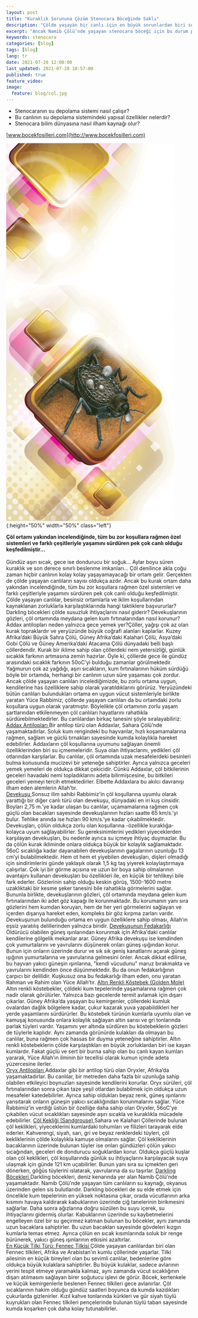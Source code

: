 ```yaml
---
layout: post
title: "Kuraklık Sorununa Çözüm Stenocara Böceğinde Saklı"
description: "Çölde yaşayan bir canlı için en büyük sorunlardan biri su ihtiyacını karşılamaktır."
excerpt: "Ancak Namib Çölü’nde yaşayan stenocara böceği için bu durum pek de sorun oluşturmaz."
keywords: stenocara
categories: [blog]
tags: [blog]
lang: tr
date: 2021-07-28 12:00:00
last_updated: 2021-07-28 18:57:00
published: true
feature_video: 
image:
  feature: blog/col.jpg
---
```


*   Stenocaranın su depolama sistemi nasıl çalışır?
*   Bu canlının su depolama sistemindeki yapısal özellikler nelerdir?
*   Stenocara bilim dünyasına nasıl ilham kaynağı olur?

[www.bocekfosilleri.com](http://www.bocekfosilleri.com)

![stenocara](/images/stenocara-1.png "stenocara"){:height="50%" width="50%" class="left"} 


<div>
<b><span>Çöl ortamı yakından incelendiğinde, tüm bu zor koşullara rağmen özel sistemleri ve farklı çeşitleriyle yaşamını sürdüren pek çok canlı olduğu keşfedilmiştir...</span></b></div>
<br>
<span>Gündüz aşırı sıcak, gece ise dondurucu bir soğuk… Aylar boyu süren kuraklık ve son derece sınırlı beslenme imkanları... Çöl denilince akla çoğu zaman hiçbir canlının kolay kolay yaşayamayacağı bir ortam gelir. Gerçekten de çölde yaşayan canlıların sayısı oldukça azdır. Ancak bu kurak ortam daha yakından incelendiğinde, tüm bu zor koşullara rağmen özel sistemleri ve farklı çeşitleriyle yaşamını sürdüren pek çok canlı olduğu keşfedilmiştir.</span><span> </span><span>Çölde yaşayan canlılar, besinsiz ortamlarla ve iklim koşullarından kaynaklanan zorluklarla karşılaştıklarında hangi taktiklere başvururlar?</span><span> </span><span>Darkling böcekleri çölde susuzluk ihtiyaçlarını nasıl giderir?</span><span> </span><span>Devekuşlarının gözleri, çöl ortamında meydana gelen kum fırtınalarından nasıl korunur?</span><span> </span><span>Addax antilopları neden yalnızca gece yemek yer?</span><span>Çöller, yağışı çok az olan kurak topraklardır ve yeryüzünde büyük coğrafi alanları kaplarlar. Kuzey Afrika’daki Büyük Sahra Çölü, Güney Afrika’daki Kalahari Çölü, Asya’daki Gobi Çölü ve Güney Amerika’daki Atacama Çölü dünyadaki belli başlı çöllerdendir. Kurak bir iklime sahip olan çöllerdeki nem yetersizliği, günlük sıcaklık farkının artmasına zemin hazırlar. Öyle ki, çöllerde gece ile gündüz arasındaki sıcaklık farkının 50oC’yi bulduğu zamanlar görülmektedir. Yağmurun çok az yağdığı, aşırı sıcakların, kum fırtınalarının hüküm sürdüğü böyle bir ortamda, herhangi bir canlının uzun süre yaşaması çok zordur. Ancak çölde yaşayan canlıları incelediğimizde, bu zorlu ortama uygun, kendilerine has özelliklere sahip olarak yaratıldıklarını görürüz. Yeryüzündeki bütün canlıları bulundukları ortama en uygun vücut sistemleriyle birlikte yaratan Yüce Rabbimiz, çöllerde yaşayan canlıları da bu ortamdaki zorlu koşullara uygun olarak yaratmıştır. Böylelikle çöl ortamının zorlu yaşam şartlarından etkilenmeyen çöl canlıları hayatlarını rahatlıkla sürdürebilmektedirler. Bu canlılardan birkaç tanesini şöyle sıralayabiliriz:</span><span> </span><span><u>Addax Antilopları </u></span><span>Bir antilop türü olan Addaxlar, Sahara Çölü’nde yaşamaktadırlar. Soluk kum rengindeki bu hayvanlar, hızlı koşamamalarına rağmen, sağlam ve güclü tırnakları sayesinde kumda kolaylıkla hareket edebilirler. Addaxların çöl koşullarına uyumunu sağlayan önemli özelliklerinden biri su içmemeleridir. Suya olan ihtiyaclarını, yedikleri çöl otlarından karşılarlar. Bu canlılar, çöl ortamında uzak mesafelerdeki besinleri bulma konusunda mucizevi bir yeteneğe sahiptirler. Ayrıca yalnızca geceleri yemek yemeleri de oldukça dikkat çekicidir. Cünkü Addaxlar, çöl bitkilerinin geceleri havadaki nemi topladıklarını adeta bilirmişcesine, bu bitkileri geceleri yemeyi tercih etmektedirler. Elbette Addaxlara bu akılcı davranışı ilham eden alemlerin Allah’tır.</span><span> </span><span><u><br>Devekuşu </u></span><span>Sonsuz ilim sahibi Rabbimiz’in çöl koşullarına uyumlu olarak yarattığı bir diğer canlı türü olan devekuşu, dünyadaki en iri kuş cinsidir. Boyları 2,75 m.’ye kadar ulaşan bu canlılar, uçamamalarına rağmen çok güçlü olan bacakları sayesinde devekuşlarının hızları saatte 65 km/s.’yi bulur. Tehlike anında ise hızları 90 km/s.’ye kadar çıkabilmektedir. Devekuşları, çölün oldukça zorlu olan koşullarına -özellikle kuraklığa- kolayca uyum sağlayabilirler. Su gereksinimlerini yedikleri yiyeceklerden karşılayan devekuşları, bu nedenle ayrıca su içmeye ihtiyaç duymazlar. Bu da çölün kurak ikliminde onlara oldukça büyük bir kolaylık sağlamaktadır.</span><span> </span><span>56oC sıcaklığa kadar dayanabilen devekuşlarının gagalarının uzunluğu 13 cm’yi bulabilmektedir. Hem ot hem et yiyebilen devekuşları, dişleri olmadığı için sindirimlerini günde yaklaşık olarak 1,5 kg taş yiyerek kolaylaştırmaya çalışırlar.</span><span> </span><span>Çok iyi bir görme açısına ve uzun bir boya sahip olmalarının avantajını kullanan devekuşları bu özellikleri ile, en küçük bir tehlikeyi bile fark ederler. Gözlerinin sahip olduğu keskin görüş, 1500-1600 metre uzaklıktaki bir kesme şeker tanesini bile rahatlıkla görmelerini sağlar. Bununla birlikte, devekuşlarının gözleri, çöl ortamında meydana gelen kum fırtınalarından iki adet göz kapağı ile korunmaktadır. Bu korumanın yanı sıra gözlerini hem kumdan koruyan, hem de her yeri görmelerini sağlayan ve içerden dışarıya hareket eden, kompleks bir göz kırpma zarları vardır.</span><span> </span><span>Devekuşunun bulunduğu ortama en uygun özelliklere sahip olması, Allah’ın eşsiz yaratılış delillerinden yalnızca biridir.</span><span> </span><span><u>Devekuşunun Fedakarlığı </u></span><span>Öldürücü olabilen güneş ışınlarından korunmak için Afrika'daki canlılar kendilerine gölgelik mekanlar arar. Güney Afrika devekuşu ise kendinden çok yumurtalarını ve yavrularını düşünerek onları güneş ışığından korur. Bunun için onların üzerinde durur ve sık sık geniş kanatlarını açarak güneş ışığının yumurtalarına ve yavrularına gelmesini önler. Ancak dikkat edilirse, bu hayvan yakıcı güneşin ışınlarına, "kendi vücudunu" maruz bırakmakta ve yavrularını kendinden önce düşünmektedir. Bu da onun fedakarlığının çarpıcı bir delilidir. Kuşkusuz ona bu fedakarlığı ilham eden, onu yaratan Rahman ve Rahim olan Yüce Allah’tır.</span><span> </span><span><u>Altın Renkli Köstebek (Golden Mole) </u></span><span>Altın renkli köstebekler, çöldeki kum tepelerinde yaşamalarına rağmen çok nadir olarak görülürler. Yalnızca bazı gecelerde termit avlamak için dışarı çıkarlar.</span><span> </span><span>Güney Afrika’da yaşayan bu kemirgenler, çöllerdeki kumluk ovalardan dağlık bölgelere kadar, çukur kazarak yuva yapabildikleri her yerde yaşamlarını sürdürürler.</span><span> </span><span>Bu köstebek türünün kumlarla uyumlu olan ve kamuşaj konusunda onlara kolaylık sağlayan altın sarısı ve gri tonlarında parlak tüyleri vardır. Yaşamını yer altında sürdüren bu köstebeklerin gözleri de tüylerle kaplıdır. Aynı zamanda görünürde kulakları da olmayan bu canlılar, buna rağmen çok hassas bir duyma yeteneğine sahiptirler.</span><span> </span><span>Altın renkli köstebeklerin çölde karşılaştıkları en büyük zorluklardan biri ise kayan kumlardır. Fakat güçlü ve sert bir burna sahip olan bu canlı kayan kumları yararak, Yüce Allah’ın ilminin bir tecellisi olarak kumun içinde adeta yüzercesine ilerler.</span><span> </span><span><u><br>Oryx Antilopları </u></span><span>Addaxlar gibi bir antilop türü olan Oryxler, Afrika’da yaşamaktadırlar. Bu canlılar, bir metreden daha fazla bir uzunluğa sahip olabilen etkileyici boynuzları sayesinde kendilerini korurlar.</span><span> </span><span>Oryx sürüleri, çöl fırtınalarından sonra çıkan taze yeşil otlardan bulabilmek için oldukça uzun mesafeler katedebilirler. Ayrıca sahip oldukları beyaz renk, güneş ışınlarını yansıtarak onların güneşin yakıcı sıcaklığından korunmalarını sağlar. Yüce Rabbimiz’in verdiği üstün bir özelliğe daha sahip olan Oryxler, 56oC’ye çıkabilen vücut sıcaklıkları sayesinde aşırı sıcakla ve kuraklıkla mücadele edebilirler.</span><span> </span><span><u>Çöl Kekliği (Sandgrouse) </u></span><span>Sahara ve Kalahari Çöllerinde bulunan çöl keklikleri, yiyeceklerini kumlardaki tohumları ve filizleri tarayarak elde ederler. Kahverengi, siyah, sarı, gri ve beyaz renklerdeki tüyleri, çöl kekliklerinin çölde kolaylıkla kamuşe olmalarını sağlar. Çöl kekliklerinin bacaklarının üzerinde bulunan tüyler ise onları gündüzleri çölün yakıcı sıcağından, geceleri de dondurucu soğuklardan korur. Oldukça güçlü kuşlar olan çöl keklikleri, çöl koşullarında günlük su ihtiyaçlarını karşılayacak suya ulaşmak için günde 121 km uçabilirler. Bunun yanı sıra su içmekten geri dönerken, göğüs tüylerini ıslatarak, yavrularına da su taşırlar.</span><span> </span><span><u>Darkling Böcekleri </u></span><span>Darkling böcekleri, deniz kenarında yer alan Namib Çölü’nde yaşamaktadır. Namib Çölü’nde yaşayan tüm canlıların su kaynağı, okyanus üzerinden gelen sis bulutlarıdır. Darkling böcekleri de su elde etmek için öncelikle kum tepelerinin en yüksek noktasına çıkar, orada vücutlarının arka kısmını havaya kaldırarak kabuklarının üzerinde çiğ tanelerinin birikmesini sağlarlar. Daha sonra ağızlarına doğru süzülen bu suyu içerek, su ihtiyaçlarını gidermiş olurlar.</span><span> </span><span>Kabuklarının üzerinde su kaybetmelerini engelleyen özel bir su geçirmez katman bulunan bu böcekler, aynı zamanda uzun bacaklara sahiptirler. Bu uzun bacakları sayesinde gövdeleri kızgın kumlarla temas etmez. Ayrıca çölün en sıcak kısımlarında soluk bir renge bürünerek, yakıcı güneş ışınlarının etkisini azaltırlar.</span><span> </span><span><u><br>En Küçük Tilki Türü: Fennec Tilkisi </u></span><span>Çölde yaşayan canlılardan biri olan Fennec tilkileri, Afrika ve Arabistan’ın kumlu çöllerinde yaşarlar. Tilki ailesinin en küçük bireyleri olan bu sevimli canlılar, bedenlerine göre oldukça büyük kulaklara sahiptirler. Bu büyük kulaklar, sadece avlarının yerini tespit etmeye yaramakla kalmaz, aynı zamanda vücut sıcaklığının dışarı atılmasını sağlayan birer soğutucu işlevi de görür.</span><span> </span><span>Böcek, kertenkele ve küçük kemirgenlerle beslenen Fennec tilkileri gece avlanırlar. Çöl sıcaklarının hakim olduğu gündüz saatleri boyunca da kumda kazdıkları çukurlarda gizlenirler.</span><span> </span><span>Kızıl kahve tonlarında kürkleri ve gür siyah tüylü kuyrukları olan Fennec tilkileri pençelerinde bulunan tüylü taban sayesinde kumda koşarken çok daha kolay tutunabilirler.</span><span> </span>

</div>

